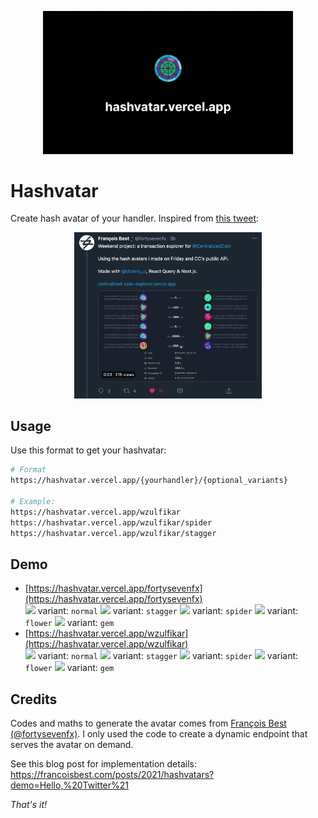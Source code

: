 <p align="center">
    <img width="400" src="docs/hashvatar.png" />
</p>

# Hashvatar

Create hash avatar of your handler. Inspired from [this tweet](https://twitter.com/fortysevenfx/status/1383760179632566273?s=20):

<p align="center">
    <img width="300" src="docs/hashvatar-tweet.jpg">
</p>

## Usage

Use this format to get your hashvatar:

```sh
# Format
https://hashvatar.vercel.app/{yourhandler}/{optional_variants}

# Example:
https://hashvatar.vercel.app/wzulfikar
https://hashvatar.vercel.app/wzulfikar/spider
https://hashvatar.vercel.app/wzulfikar/stagger
```

## Demo

- [https://hashvatar.vercel.app/fortysevenfx](https://hashvatar.vercel.app/fortysevenfx)  
  <img width="50" src="https://hashvatar.vercel.app/fortysevenfx/normal"/> variant: `normal`
  <img width="50" src="https://hashvatar.vercel.app/fortysevenfx"/> variant: `stagger`
  <img width="50" src="https://hashvatar.vercel.app/fortysevenfx/spider"/> variant: `spider`
  <img width="50" src="https://hashvatar.vercel.app/fortysevenfx/flower"/> variant: `flower`
  <img width="50" src="https://hashvatar.vercel.app/fortysevenfx/flower"/> variant: `gem`
- [https://hashvatar.vercel.app/wzulfikar](https://hashvatar.vercel.app/wzulfikar)  
  <img width="50" src="https://hashvatar.vercel.app/wzulfikar/normal"/> variant: `normal`
  <img width="50" src="https://hashvatar.vercel.app/wzulfikar"/> variant: `stagger`
  <img width="50" src="https://hashvatar.vercel.app/wzulfikar/spider"/> variant: `spider`
  <img width="50" src="https://hashvatar.vercel.app/wzulfikar/flower"/> variant: `flower`
  <img width="50" src="https://hashvatar.vercel.app/wzulfikar/gem"/> variant: `gem`

## Credits

Codes and maths to generate the avatar comes from [François Best (@fortysevenfx)](https://twitter.com/fortysevenfx). I only used the code to create a dynamic endpoint that serves the avatar on demand.

See this blog post for implementation details: https://francoisbest.com/posts/2021/hashvatars?demo=Hello,%20Twitter%21

_That's it!_
